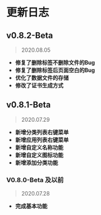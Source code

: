 # 更新日志

## v0.8.2-Beta

> 2020.08.05

* **修复了删除标签不删除文件的Bug**
* **修复了删除标签后页面空白的Bug**
* **优化了数据文件的存储**
* **修改了证书生成方式**



## v0.8.1-Beta

> 2020.07.29

* **新增分类列表右键菜单**
* **新增应用列表右键菜单**
* **新增自定义名称功能**
* **新增自定义图标功能**
* **新增添加分类功能**



### V0.8.0-Beta 及以前

> 2020.07.28

* **完成基本功能**

